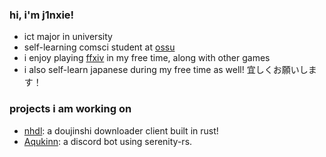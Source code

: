 ### hi, i'm j1nxie!

- ict major in university
- self-learning comsci student at [ossu](https://github.com/ossu/computer-science)
- i enjoy playing [ffxiv](https://www.finalfantasyxiv.com/) in my free time, along with other games
- i also self-learn japanese during my free time as well! 宜しくお願いします！

### projects i am working on
- [nhdl](https://github.com/j1nxie/nhdl): a doujinshi downloader client built in rust!
- [Aqukinn](https://github.com/j1nxie/Aqukinn): a discord bot using serenity-rs.

<!---
j1nxie/j1nxie is a ✨ special ✨ repository because its `README.md` (this file) appears on your GitHub profile.
You can click the Preview link to take a look at your changes.
--->
